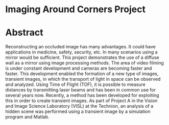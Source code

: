 # Imaging Around Corners Project

# Abstract

Reconstructing an occluded image has many advantages. It could have applications in medicine, safety, security, etc.  In many scenarios using a mirror would be sufficient. This project demonstrates the use of a diffuse wall as a mirror using image processing methods.
The area of video filming is under constant development and cameras are becoming faster and faster. This development enabled the formation of a new type of images, transient images, in which the transport of light in space can be observed and analyzed.
Using Time of Flight (TOF), it is possible to measure distances by transmitting laser beams and has been in common use for several years now. Recently, a method has been developed for exploiting this in order to create transient images. As part of Project A in the Vision and Image Science Laboratory (VISL) at the Technion, an analysis of a hidden scene was performed using a transient image by a simulation program and Matlab.
